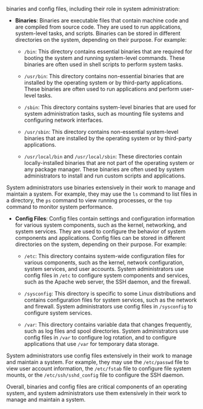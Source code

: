 binaries and config files, including their role in system administration:

- **Binaries**: Binaries are executable files that contain machine code and are compiled from source code. They are used to run applications, system-level tasks, and scripts. Binaries can be stored in different directories on the system, depending on their purpose. For example:

  - `/bin`: This directory contains essential binaries that are required for booting the system and running system-level commands. These binaries are often used in shell scripts to perform system tasks.

  - `/usr/bin`: This directory contains non-essential binaries that are installed by the operating system or by third-party applications. These binaries are often used to run applications and perform user-level tasks.

  - `/sbin`: This directory contains system-level binaries that are used for system administration tasks, such as mounting file systems and configuring network interfaces.

  - `/usr/sbin`: This directory contains non-essential system-level binaries that are installed by the operating system or by third-party applications.

  - `/usr/local/bin` and `/usr/local/sbin`: These directories contain locally-installed binaries that are not part of the operating system or any package manager. These binaries are often used by system administrators to install and run custom scripts and applications.

System administrators use binaries extensively in their work to manage and maintain a system. For example, they may use the `ls` command to list files in a directory, the `ps` command to view running processes, or the `top` command to monitor system performance.

- **Config Files**: Config files contain settings and configuration information for various system components, such as the kernel, networking, and system services. They are used to configure the behavior of system components and applications. Config files can be stored in different directories on the system, depending on their purpose. For example:

  - `/etc`: This directory contains system-wide configuration files for various components, such as the kernel, network configuration, system services, and user accounts. System administrators use config files in `/etc` to configure system components and services, such as the Apache web server, the SSH daemon, and the firewall.

  - `/sysconfig`: This directory is specific to some Linux distributions and contains configuration files for system services, such as the network and firewall. System administrators use config files in `/sysconfig` to configure system services.

  - `/var`: This directory contains variable data that changes frequently, such as log files and spool directories. System administrators use config files in `/var` to configure log rotation, and to configure applications that use `/var` for temporary data storage.

System administrators use config files extensively in their work to manage and maintain a system. For example, they may use the `/etc/passwd` file to view user account information, the `/etc/fstab` file to configure file system mounts, or the `/etc/ssh/sshd_config` file to configure the SSH daemon.

Overall, binaries and config files are critical components of an operating system, and system administrators use them extensively in their work to manage and maintain a system.